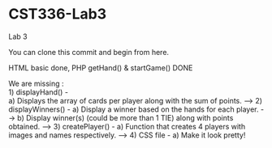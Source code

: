 # CST336-Lab3
Lab 3

You can clone this commit and begin from here.

HTML basic done, PHP getHand() & startGame() DONE 

We are missing :                                       
	1) displayHand() -  
				    a) Displays the array of cards per player along with the sum of points.            -->
	2) displayWinners() - 
					a) Display a winner based on the hands for each player.            -->
				    b) Display winner(s) (could be more than 1 TIE) along with 
					   points obtained.                                        -->
	3) createPlayer() - 
					a) Function that creates 4 players with images and names respectively.   -->
    4) CSS file -
			        a) Make it look pretty!                           


